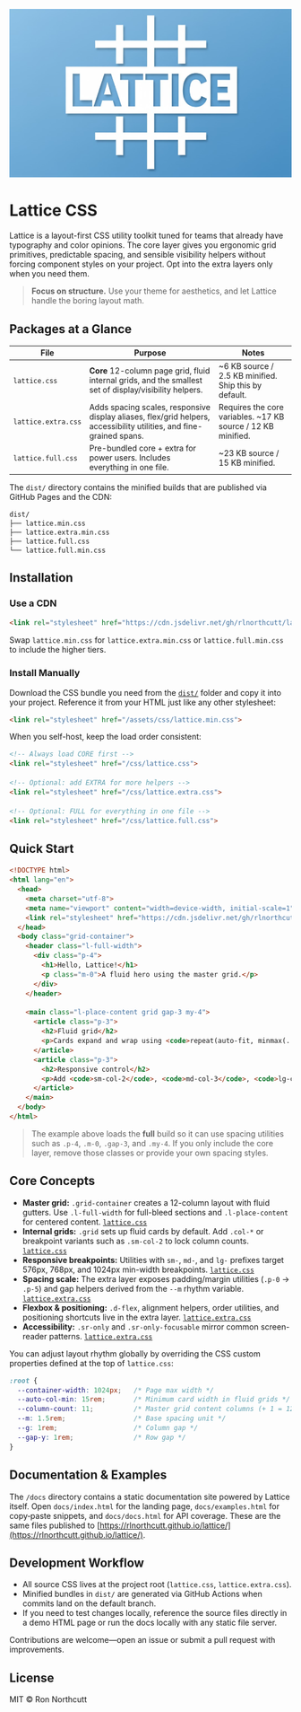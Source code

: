 
![](image.png)

# Lattice CSS

Lattice is a layout-first CSS utility toolkit tuned for teams that already have typography and color opinions. The core layer gives you ergonomic grid primitives, predictable spacing, and sensible visibility helpers without forcing component styles on your project. Opt into the extra layers only when you need them.

> **Focus on structure.** Use your theme for aesthetics, and let Lattice handle the boring layout math.

## Packages at a Glance 

| File | Purpose | Notes |
| --- | --- | --- |
| `lattice.css` | **Core** 12-column page grid, fluid internal grids, and the smallest set of display/visibility helpers. | ~6 KB source / 2.5 KB minified. Ship this by default. |
| `lattice.extra.css` | Adds spacing scales, responsive display aliases, flex/grid helpers, accessibility utilities, and fine-grained spans. | Requires the core variables. ~17 KB source / 12 KB minified. |
| `lattice.full.css` | Pre-bundled core + extra for power users. Includes everything in one file. | ~23 KB source / 15 KB minified. |

The `dist/` directory contains the minified builds that are published via GitHub Pages and the CDN:

```text
dist/
├── lattice.min.css
├── lattice.extra.min.css
├── lattice.full.css
└── lattice.full.min.css
```

## Installation

### Use a CDN

```html
<link rel="stylesheet" href="https://cdn.jsdelivr.net/gh/rlnorthcutt/lattice/dist/lattice.min.css">
```

Swap `lattice.min.css` for `lattice.extra.min.css` or `lattice.full.min.css` to include the higher tiers.

### Install Manually

Download the CSS bundle you need from the [`dist/`](dist) folder and copy it into your project. Reference it from your HTML just like any other stylesheet:

```html
<link rel="stylesheet" href="/assets/css/lattice.min.css">
```

When you self-host, keep the load order consistent:

```html
<!-- Always load CORE first -->
<link rel="stylesheet" href="/css/lattice.css">

<!-- Optional: add EXTRA for more helpers -->
<link rel="stylesheet" href="/css/lattice.extra.css">

<!-- Optional: FULL for everything in one file -->
<link rel="stylesheet" href="/css/lattice.full.css">
```

## Quick Start

```html
<!DOCTYPE html>
<html lang="en">
  <head>
    <meta charset="utf-8">
    <meta name="viewport" content="width=device-width, initial-scale=1">
    <link rel="stylesheet" href="https://cdn.jsdelivr.net/gh/rlnorthcutt/lattice/dist/lattice.full.min.css">
  </head>
  <body class="grid-container">
    <header class="l-full-width">
      <div class="p-4">
        <h1>Hello, Lattice!</h1>
        <p class="m-0">A fluid hero using the master grid.</p>
      </div>
    </header>

    <main class="l-place-content grid gap-3 my-4">
      <article class="p-3">
        <h2>Fluid grid</h2>
        <p>Cards expand and wrap using <code>repeat(auto-fit, minmax(...))</code>.</p>
      </article>
      <article class="p-3">
        <h2>Responsive control</h2>
        <p>Add <code>sm-col-2</code>, <code>md-col-3</code>, <code>lg-col-4</code> to force column counts at breakpoints.</p>
      </article>
    </main>
  </body>
</html>
```

> The example above loads the **full** build so it can use spacing utilities such as `.p-4`, `.m-0`, `.gap-3`, and `.my-4`. If you only include the core layer, remove those classes or provide your own spacing styles.

## Core Concepts

- **Master grid:** `.grid-container` creates a 12-column layout with fluid gutters. Use `.l-full-width` for full-bleed sections and `.l-place-content` for centered content. [`lattice.css`](lattice.css)
- **Internal grids:** `.grid` sets up fluid cards by default. Add `.col-*` or breakpoint variants such as `.sm-col-2` to lock column counts. [`lattice.css`](lattice.css)
- **Responsive breakpoints:** Utilities with `sm-`, `md-`, and `lg-` prefixes target 576px, 768px, and 1024px min-width breakpoints. [`lattice.css`](lattice.css)
- **Spacing scale:** The extra layer exposes padding/margin utilities (`.p-0` → `.p-5`) and gap helpers derived from the `--m` rhythm variable. [`lattice.extra.css`](lattice.extra.css)
- **Flexbox & positioning:** `.d-flex`, alignment helpers, order utilities, and positioning shortcuts live in the extra layer. [`lattice.extra.css`](lattice.extra.css)
- **Accessibility:** `.sr-only` and `.sr-only-focusable` mirror common screen-reader patterns. [`lattice.extra.css`](lattice.extra.css)

You can adjust layout rhythm globally by overriding the CSS custom properties defined at the top of `lattice.css`:

```css
:root {
  --container-width: 1024px;   /* Page max width */
  --auto-col-min: 15rem;       /* Minimum card width in fluid grids */
  --column-count: 11;          /* Master grid content columns (+ 1 = 12 total) */
  --m: 1.5rem;                 /* Base spacing unit */
  --g: 1rem;                   /* Column gap */
  --gap-y: 1rem;               /* Row gap */
}
```

## Documentation & Examples

The `/docs` directory contains a static documentation site powered by Lattice itself. Open `docs/index.html` for the landing page, `docs/examples.html` for copy‑paste snippets, and `docs/docs.html` for API coverage. These are the same files published to [https://rlnorthcutt.github.io/lattice/](https://rlnorthcutt.github.io/lattice/).

## Development Workflow

- All source CSS lives at the project root (`lattice.css`, `lattice.extra.css`).
- Minified bundles in `dist/` are generated via GitHub Actions when commits land on the default branch.
- If you need to test changes locally, reference the source files directly in a demo HTML page or run the docs locally with any static file server.

Contributions are welcome—open an issue or submit a pull request with improvements.

## License

MIT © Ron Northcutt
